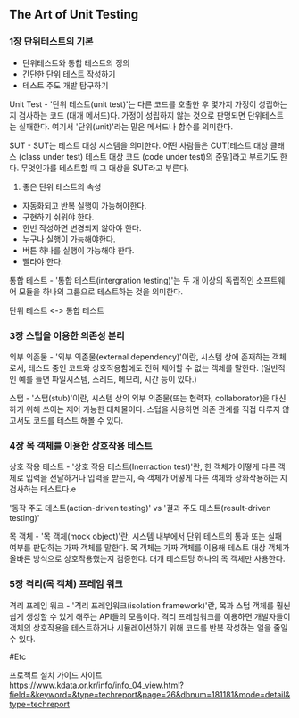 ## The Art of Unit Testing

### 1장 단위테스트의 기본

- 단위테스트와 통합 테스트의 정의
- 간단한 단위 테스트 작성하기
- 테스트 주도 개발 탐구하기

Unit Test - '단위 테스트(unit test)'는 다른 코드를 호출한 후 몇가지 가정이 성립하는지 검사하는 코드 (대개 메서드)다. 가정이 성립하지 않는 것으로 판명되면 단위테스트는 실패한다. 여기서 '단위(unit)'라는 말은 메서드나 함수를 의미한다.

SUT - SUT는 테스트 대상 시스템을 의미한다. 어떤 사람들은 CUT[테스트 대상 클래스 (class under test) 테스트 대상 코드 (code under test)의 준말]라고 부르기도 한다. 무엇인가를 테스트할 때 그 대상을 SUT라고 부른다.

1. 좋은 단위 테스트의 속성

- 자동화되고 반복 실행이 가능해야한다.
- 구현하기 쉬워야 한다.
- 한번 작성하면 변경되지 않아야 한다.
- 누구나 실행이 가능해야한다.
- 버튼 하나를 실행이 가능해야 한다.
- 빨라야 한다.

통합 테스트 - '통합 테스트(intergration testing)'는 두 개 이상의 독립적인 소프트웨어 모듈을 하나의 그룹으로 테스트하는 것을 의미한다.

단위 테스트 <-> 통합 테스트

### 3장 스텁을 이용한 의존성 분리

외부 의존물 - '외부 의존물(external dependency)'이란, 시스템 상에 존재하는 객체로서, 테스트 중인 코드와 상호작용함에도 전혀 제어할 수 없는 객체를 말한다.
(일반적인 예를 들면 파일시스템, 스레드, 메모리, 시간 등이 있다.)

스텁 - '스텁(stub)'이란, 시스템 상의 외부 의존물(또는 협력자, collaborator)을 대신하기 위해 쓰이는 제어 가능한 대체물이다. 
스텁을 사용하면 의존 관계를 직접 다루지 않고서도 코드를 테스트 해볼 수 있다.

### 4장 목 객체를 이용한 상호작용 테스트

상호 작용 테스트 - '상호 작용 테스트(Inerraction test)'란, 한 객체가 어떻게 다른 객체로 입력을 전달하거나 입력을 받는지, 즉 객체가 어떻게 다른 객체와 상화작용하는 지 검사하는 테스트다.e

'동작 주도 테스트(action-driven testing)' vs '결과 주도 테스트(result-driven testing)'

목 객체 - '목 객체(mock object)'란, 시스템 내부에서 단위 테스트의 통과 또는 실패 여부를 판단하는 가짜 객체를 말한다. 목 객체는 가짜 객체를 이용해 테스트 대상 객체가 올바른 방식으로 상호작용했는지 검증한다. 대개 테스트당 하나의 목 객체만 사용한다.

### 5장 격리(목 객체) 프레임 워크

격리 프레임 워크 - '격리 프레임워크(isolation framework)'란, 목과 스텁 객체를 훨씬 쉽게 생성할 수 있게 해주는 API들의 모음이다. 격리 프레임워크를 이용하면 개발자들이 객체의 상호작용을 테스트하거나 시뮬레이션하기 위해 코드를 반복 작성하는 일을 줄일 수 있다.

#Etc

프로젝트 설치 가이드 사이트  
https://www.kdata.or.kr/info/info_04_view.html?field=&keyword=&type=techreport&page=26&dbnum=181181&mode=detail&type=techreport
